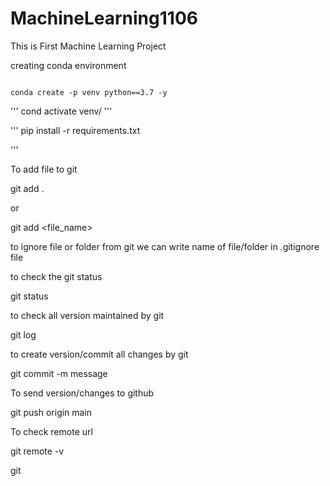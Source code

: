 # MachineLearning1106
This is First Machine Learning Project 


creating conda environment 
````

conda create -p venv python==3.7 -y
````

''' cond activate venv/
'''

'''
pip install -r requirements.txt

'''

To add file to git 

git add . 

or 

git add <file_name>

to ignore file or folder from git we can write name of file/folder in .gitignore file 

to check the git status

git status 

to check all version maintained by git 

git log 

to create version/commit all changes by git 

git commit -m message 

To send version/changes to github 

git push origin main 


To  check remote url 

git remote -v 



git






